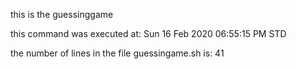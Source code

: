 this is the guessinggame

this command was executed at: Sun 16 Feb 2020 06:55:15 PM STD

the number of lines in the file guessingame.sh is: 41
